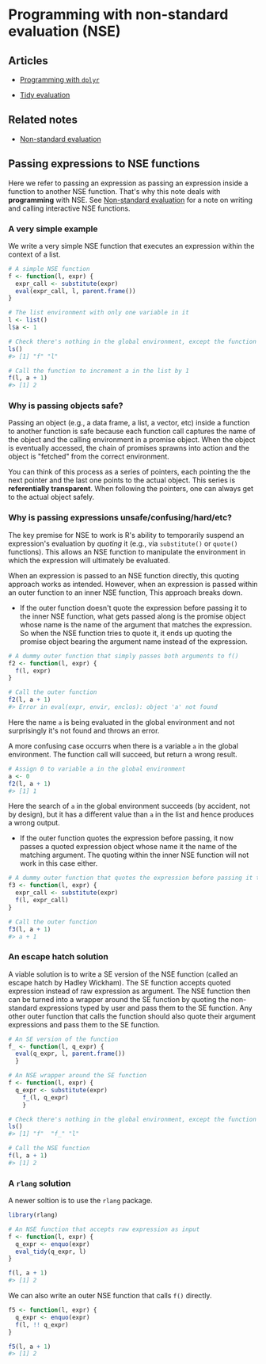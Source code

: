 # Programming with non-standard evaluation (NSE)

## Articles

* [Programming with `dplyr`][1]

* [Tidy evaluation][2]

## Related notes

* [Non-standard evaluation](nse.md)

## Passing expressions to NSE functions

Here we refer to passing an expression as passing an expression inside
a function to another NSE function. That's why this note deals with
**programming** with NSE. See [Non-standard evaluation](nse.md) for a note on
writing and calling interactive NSE functions.

### A very simple example

We write a very simple NSE function that executes an expression within the
context of a list.

``` r
# A simple NSE function
f <- function(l, expr) {
  expr_call <- substitute(expr)
  eval(expr_call, l, parent.frame())
}

# The list environment with only one variable in it
l <- list()
l$a <- 1

# Check there's nothing in the global environment, except the function and the list
ls()
#> [1] "f" "l"

# Call the function to increment a in the list by 1
f(l, a + 1)
#> [1] 2
```

### Why is passing objects safe?

Passing an object (e.g., a data frame, a list, a vector, etc) inside a function
to another function is safe because each function call captures the name of
the object and the calling environment in a promise object. When the object is
eventually accessed, the chain of promises sprawns into action and the object is
"fetched" from the correct environment.

You can think of this process as a series of pointers, each pointing the the
next pointer and the last one points to the actual object. This series is
**referentially transparent**. When following the pointers, one can always get
to the actual object safely.

### Why is passing expressions unsafe/confusing/hard/etc?

The key premise for NSE to work is R's ability to temporarily suspend an
expression's evaluation by *quoting* it (e.g., via `substitute()` or `quote()`
functions). This allows an NSE function to manipulate the environment in which
the expression will ultimately be evaluated.

When an expression is passed to an NSE function directly, this quoting approach
works as intended. However, when an expression is passed within an outer
function to an inner NSE function, This approach breaks down.

* If the outer function doesn't quote the expression before passing it to the
inner NSE function, what gets passed along is the promise object whose name is
the name of the argument that matches the expression. So when the NSE function
tries to quote it, it ends up quoting the promise object bearing the argument
name instead of the expression.

``` r
# A dummy outer function that simply passes both arguments to f()
f2 <- function(l, expr) {
  f(l, expr)
}

# Call the outer function
f2(l, a + 1)
#> Error in eval(expr, envir, enclos): object 'a' not found
```

Here the name `a` is being evaluated in the global environment and not
surprisingly it's not found and throws an error.

A more confusing case occurrs when there is a variable `a` in the global
environment. The function call will succeed, but return a wrong result.

``` r
# Assign 0 to variable a in the global environment
a <- 0
f2(l, a + 1)
#> [1] 1
```

Here the search of `a` in the global environment succeeds (by accident, not by
design), but it has a different value than `a` in the list and hence produces a
wrong output.

* If the outer function quotes the expression before passing, it now passes a
quoted expression object whose name it the name of the matching argument. The
quoting within the inner NSE function will not work in this case either.

``` r
# A dummy outer function that quotes the expression before passing it to f()
f3 <- function(l, expr) {
  expr_call <- substitute(expr)
  f(l, expr_call)
}

# Call the outer function
f3(l, a + 1)
#> a + 1
```

### An escape hatch solution

A viable solution is to write a SE version of the NSE function (called an escape
hatch by Hadley Wickham). The SE function accepts quoted expression instead of
raw expression as argument. The NSE function then can be turned into a wrapper
around the SE function by quoting the non-standard expressions typed by user and
pass them to the SE function. Any other outer function that calls the function
should also quote their argument expressions and pass them to the SE function.

``` r
# An SE version of the function
f_ <- function(l, q_expr) {
  eval(q_expr, l, parent.frame())
  }

# An NSE wrapper around the SE function
f <- function(l, expr) {
  q_expr <- substitute(expr)
    f_(l, q_expr)
    }

# Check there's nothing in the global environment, except the function and the list
ls()
#> [1] "f"  "f_" "l"

# Call the NSE function
f(l, a + 1)
#> [1] 2
```

### A `rlang` solution

A newer soltion is to use the `rlang` package.

``` r
library(rlang)

# An NSE function that accepts raw expression as input
f <- function(l, expr) {
  q_expr <- enquo(expr)
  eval_tidy(q_expr, l)
}

f(l, a + 1)
#> [1] 2
```

We can also write an outer NSE function that calls `f()` directly.

``` r
f5 <- function(l, expr) {
  q_expr <- enquo(expr)
  f(l, !! q_expr)
}

f5(l, a + 1)
#> [1] 2
```

[1]: http://dplyr.tidyverse.org/articles/programming.html
[2]: http://rlang.tidyverse.org/articles/tidy-evaluation.html
